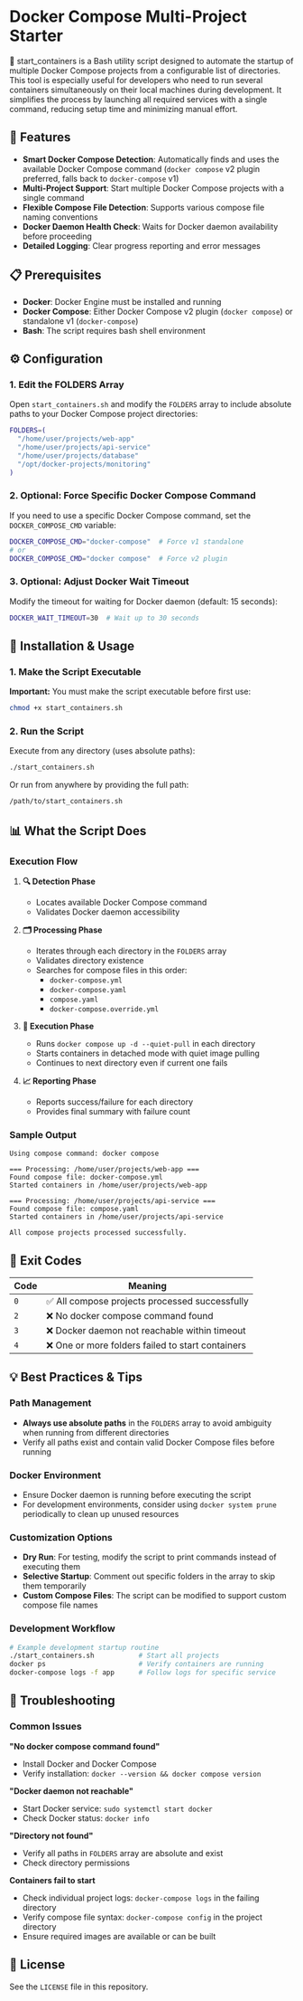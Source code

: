 # Docker Compose Multi-Project Starter

🐳 start_containers is a Bash utility script designed to automate the startup of multiple Docker Compose projects from a configurable list of directories.
This tool is especially useful for developers who need to run several containers simultaneously on their local machines during development. It simplifies the process by launching all required services with a single command, reducing setup time and minimizing manual effort.

## 🚀 Features

- **Smart Docker Compose Detection**: Automatically finds and uses the available Docker Compose command (`docker compose` v2 plugin preferred, falls back to `docker-compose` v1)
- **Multi-Project Support**: Start multiple Docker Compose projects with a single command
- **Flexible Compose File Detection**: Supports various compose file naming conventions
- **Docker Daemon Health Check**: Waits for Docker daemon availability before proceeding
- **Detailed Logging**: Clear progress reporting and error messages

## 📋 Prerequisites

- **Docker**: Docker Engine must be installed and running
- **Docker Compose**: Either Docker Compose v2 plugin (`docker compose`) or standalone v1 (`docker-compose`)
- **Bash**: The script requires bash shell environment

## ⚙️ Configuration

### 1. Edit the FOLDERS Array

Open `start_containers.sh` and modify the `FOLDERS` array to include absolute paths to your Docker Compose project directories:

```bash
FOLDERS=(
  "/home/user/projects/web-app"
  "/home/user/projects/api-service"
  "/home/user/projects/database"
  "/opt/docker-projects/monitoring"
)
```

### 2. Optional: Force Specific Docker Compose Command

If you need to use a specific Docker Compose command, set the `DOCKER_COMPOSE_CMD` variable:

```bash
DOCKER_COMPOSE_CMD="docker-compose"  # Force v1 standalone
# or
DOCKER_COMPOSE_CMD="docker compose"  # Force v2 plugin
```

### 3. Optional: Adjust Docker Wait Timeout

Modify the timeout for waiting for Docker daemon (default: 15 seconds):

```bash
DOCKER_WAIT_TIMEOUT=30  # Wait up to 30 seconds
```

## 🔧 Installation & Usage

### 1. Make the Script Executable

**Important:** You must make the script executable before first use:

```bash
chmod +x start_containers.sh
```

### 2. Run the Script

Execute from any directory (uses absolute paths):

```bash
./start_containers.sh
```

Or run from anywhere by providing the full path:

```bash
/path/to/start_containers.sh
```

## 📊 What the Script Does

### Execution Flow

1. **🔍 Detection Phase**
   - Locates available Docker Compose command
   - Validates Docker daemon accessibility
   
2. **🗂️ Processing Phase**
   - Iterates through each directory in the `FOLDERS` array
   - Validates directory existence
   - Searches for compose files in this order:
     - `docker-compose.yml`
     - `docker-compose.yaml` 
     - `compose.yaml`
     - `docker-compose.override.yml`

3. **🚀 Execution Phase**
   - Runs `docker compose up -d --quiet-pull` in each directory
   - Starts containers in detached mode with quiet image pulling
   - Continues to next directory even if current one fails

4. **📈 Reporting Phase**
   - Reports success/failure for each directory
   - Provides final summary with failure count

### Sample Output

```
Using compose command: docker compose

=== Processing: /home/user/projects/web-app ===
Found compose file: docker-compose.yml
Started containers in /home/user/projects/web-app

=== Processing: /home/user/projects/api-service ===
Found compose file: compose.yaml
Started containers in /home/user/projects/api-service

All compose projects processed successfully.
```

## 🚦 Exit Codes

| Code | Meaning |
|------|---------|
| `0` | ✅ All compose projects processed successfully |
| `2` | ❌ No docker compose command found |
| `3` | ❌ Docker daemon not reachable within timeout |
| `4` | ❌ One or more folders failed to start containers |

## 💡 Best Practices & Tips

### Path Management
- **Always use absolute paths** in the `FOLDERS` array to avoid ambiguity when running from different directories
- Verify all paths exist and contain valid Docker Compose files before running

### Docker Environment
- Ensure Docker daemon is running before executing the script
- For development environments, consider using `docker system prune` periodically to clean up unused resources

### Customization Options
- **Dry Run**: For testing, modify the script to print commands instead of executing them
- **Selective Startup**: Comment out specific folders in the array to skip them temporarily
- **Custom Compose Files**: The script can be modified to support custom compose file names

### Development Workflow
```bash
# Example development startup routine
./start_containers.sh           # Start all projects
docker ps                       # Verify containers are running
docker-compose logs -f app      # Follow logs for specific service
```

## 🔧 Troubleshooting

### Common Issues

**"No docker compose command found"**
- Install Docker and Docker Compose
- Verify installation: `docker --version && docker compose version`

**"Docker daemon not reachable"**
- Start Docker service: `sudo systemctl start docker`
- Check Docker status: `docker info`

**"Directory not found"**
- Verify all paths in `FOLDERS` array are absolute and exist
- Check directory permissions

**Containers fail to start**
- Check individual project logs: `docker-compose logs` in the failing directory
- Verify compose file syntax: `docker-compose config` in the project directory
- Ensure required images are available or can be built

## 📄 License

See the `LICENSE` file in this repository.
